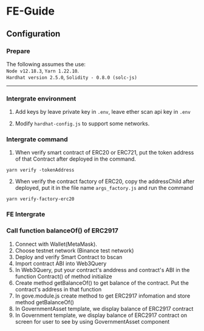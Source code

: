# FE-Guide

## Configuration

### Prepare

The following assumes the use:  
`Node v12.18.3`, `Yarn 1.22.10`.  
`Hardhat version 2.5.0`, `Solidity - 0.8.0 (solc-js)`

--------------

### Intergrate environment

1. Add keys by leave private key in `.env`, leave ether scan api key in `.env`  

2. Modify `hardhat-config.js` to support some networks. 

### Intergrate command

1. When verify smart contract of ERC20 or ERC721, put the token address of that Contract after deployed in the command. 

`yarn verify -tokenAddress`

2. When verify the contract factory of ERC20, copy the addressChild after deployed, put it in the file name `args_factory.js` and run the command   

`yarn verify-factory-erc20`


### FE Intergrate

### Call function balanceOf() of ERC2917

1. Connect with Wallet(MetaMask). 
2. Choose testnet network (Binance test network)
3. Deploy and verify Smart Contract to bscan
4. Import contract ABI into Web3Query
5. In Web3Query, put your contract's anddress and contract's ABI in the function Contract() of method initialize 
6. Create method getBalanceOf() to get balance of the contract. Put the contract's address in that function
7. In gove.module.js create method to get ERC2917 infomation and store method getBalanceOf()
8. In GovernmentAsset template, we display balance of ERC2917 contract 
9. In Government template, we display balance of ERC2917 contract on screen for user to see by using GovernmentAsset component
